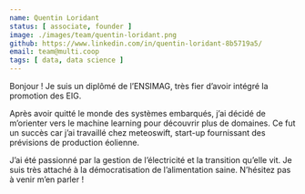 ```yaml
---
name: Quentin Loridant
status: [ associate, founder ]
image: ./images/team/quentin-loridant.png
github: https://www.linkedin.com/in/quentin-loridant-8b5719a5/
email: team@multi.coop
tags: [ data, data science ]
---
```


<p class="readmore">
  Bonjour ! Je suis un diplômé de l’ENSIMAG, très fier d’avoir intégré la promotion des EIG. 
</p>

Après avoir quitté le monde des systèmes embarqués, j’ai décidé de m’orienter vers le machine learning pour découvrir plus de domaines. Ce fut un succès car j’ai travaillé chez meteoswift, start-up fournissant des prévisions de production éolienne. 

J’ai été passionné par la gestion de l’électricité et la transition qu’elle vit. Je suis très attaché à la démocratisation de l’alimentation saine. N’hésitez pas à venir m’en parler !
